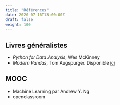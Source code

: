 ```yaml
---
title: "Références"
date: 2020-07-16T13:00:00Z
draft: false
weight: 100
---
```


## Livres généralistes

* *Python for Data Analysis*, Wes McKinney
* *Modern Pandas*, Tom Augspurger. Disponible [ici](https://tomaugspurger.github.io/modern-1-intro.html)

## MOOC

* Machine Learning par Andrew Y. Ng
* openclassroom